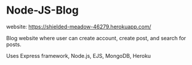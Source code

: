 # Node-JS-Blog

website: https://shielded-meadow-46279.herokuapp.com/

Blog website where user can create account, create post, and search for posts.

Uses Express framework, Node.js, EJS, MongoDB, Heroku
